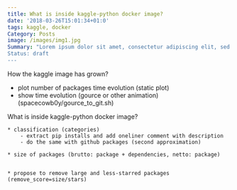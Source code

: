 ```yaml
---
title: What is inside kaggle-python docker image?
date: '2018-03-26T15:01:34+01:0'
tags: kaggle, docker
Category: Posts
image: /images/img1.jpg
Summary: "Lorem ipsum dolor sit amet, consectetur adipiscing elit, sed do eiusmod tempor incididunt ut labore et dolore magna aliqua. Ut enim ad minim veniam, quis nostrud exercitation ullamco laboris nisi ut aliquip ex ea commodo consequat. Duis aute irure dolor in reprehenderit in voluptate velit esse cillum dolore eu fugiat nulla pariatur. Excepteur sint occaecat cupidatat non proident, sunt in culpa qui officia deserunt mollit anim id est laborum.
Status: draft
---
```


How the kaggle image has grown?

* plot number of packages time evolution (static plot)
* show time evolution (gource or other animation) (spacecowb0y/gource_to_git.sh)

What is inside kaggle-python docker image?

    * classification (categories)
        - extract pip installs and add oneliner comment with description
        - do the same with github packages (second approximation)

    * size of packages (brutto: package + dependencies, netto: package)


    * propose to remove large and less-starred packages (remove_score=size/stars)